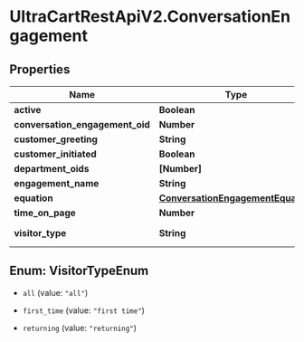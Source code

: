 # UltraCartRestApiV2.ConversationEngagement

## Properties
Name | Type | Description | Notes
------------ | ------------- | ------------- | -------------
**active** | **Boolean** |  | [optional] 
**conversation_engagement_oid** | **Number** |  | [optional] 
**customer_greeting** | **String** |  | [optional] 
**customer_initiated** | **Boolean** |  | [optional] 
**department_oids** | **[Number]** |  | [optional] 
**engagement_name** | **String** |  | [optional] 
**equation** | [**ConversationEngagementEquation**](ConversationEngagementEquation.md) |  | [optional] 
**time_on_page** | **Number** |  | [optional] 
**visitor_type** | **String** | The type of visitor | [optional] 


<a name="VisitorTypeEnum"></a>
## Enum: VisitorTypeEnum


* `all` (value: `"all"`)

* `first_time` (value: `"first time"`)

* `returning` (value: `"returning"`)




